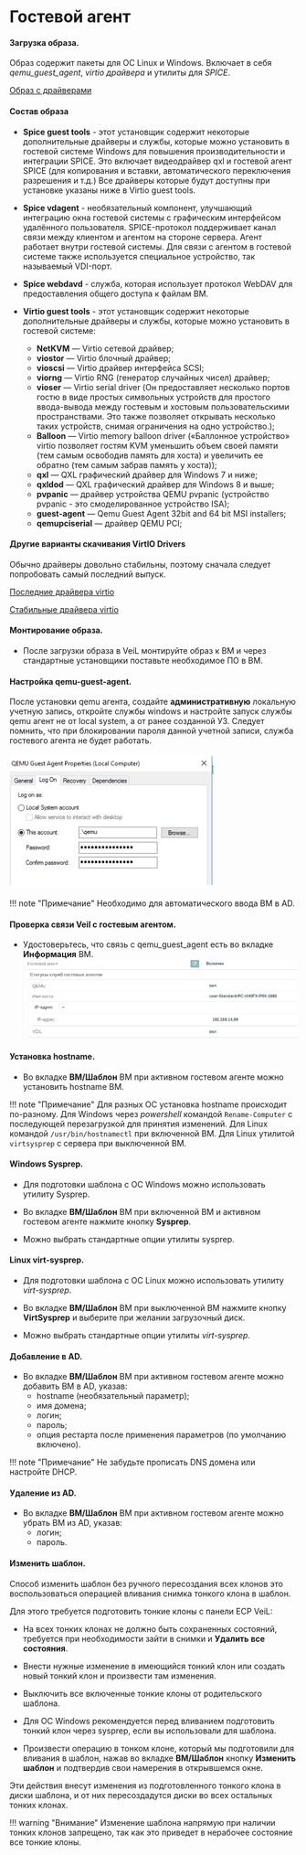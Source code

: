 # Гостевой агент

#### Загрузка образа.

Образ содержит пакеты для ОС Linux и Windows. Включает в себя *qemu_guest_agent*, *virtio драйвера* и 
утилиты для *SPICE*.

[Образ с драйверами](https://veil-update.mashtab.org/veil_agent/veil-guest-utils-latest.iso)

#### Состав образа

- **Spice guest tools** - этот установщик содержит некоторые дополнительные драйверы и службы, которые 
можно установить в гостевой системе Windows для повышения производительности и интеграции SPICE.
Это включает видеодрайвер qxl и гостевой агент SPICE (для копирования и вставки, автоматического переключения разрешения и т.д.)
Все драйверы которые будут доступны при установке указаны ниже в Virtio guest tools.

- **Spice vdagent** - необязательный компонент, улучшающий интеграцию окна гостевой системы с графическим интерфейсом удалённого пользователя. 
SPICE-протокол поддерживает канал связи между клиентом и агентом на стороне сервера. Агент работает внутри гостевой системы. 
Для связи с агентом в гостевой системе также используется специальное устройство, так называемый VDI-порт.

- **Spice webdavd** - служба, которая использует протокол WebDAV для предоставления общего доступа к файлам ВМ.

- **Virtio guest tools** - этот установщик содержит некоторые дополнительные драйверы и службы, которые можно установить в гостевой системе:

    - **NetKVM** — Virtio сетевой драйвер;    
    - **viostor** — Virtio блочный драйвер;           
    - **vioscsi** — Virtio драйвер интерфейса SCSI;     
    - **viorng** — Virtio RNG (генератор случайных чисел) драйвер;        
    - **vioser** — Virtio serial driver (Он предоставляет несколько портов гостю в виде 
        простых символьных устройств для простого ввода-вывода между гостевым и хостовым пользовательскими 
        пространствами. Это также позволяет открывать несколько таких устройств, 
        снимая ограничения на одно устройство.);
    - **Balloon** — Virtio memory balloon driver («Баллонное устройство» virtio позволяет 
        гостям KVM уменьшить объем своей памяти (тем самым освободив память для хоста) 
        и увеличить ее обратно (тем самым забрав память у хоста));   
    - **qxl** — QXL графический драйвер для Windows 7 и ниже;     
    - **qxldod** — QXL графический драйвер для Windows 8 и выше;    
    - **pvpanic** — драйвер устройства QEMU pvpanic (устройство pvpanic - это смоделированное устройство ISA);    
    - **guest-agent** — Qemu Guest Agent 32bit and 64 bit  MSI installers;    
    - **qemupciserial** —  драйвер QEMU PCI;
  
#### Другие варианты скачивания VirtIO Drivers

Обычно драйверы довольно стабильны, поэтому сначала следует попробовать самый последний выпуск.

[Последние драйвера virtio](https://fedorapeople.org/groups/virt/virtio-win/direct-downloads/latest-virtio/virtio-win.iso)

[Стабильные драйвера virtio](https://fedorapeople.org/groups/virt/virtio-win/direct-downloads/stable-virtio/virtio-win.iso)

#### Монтирование образа.

- После загрузки образа в VeiL монтируйте образ к ВМ и через стандартные установщики поставьте
необходимое ПО в ВМ.

#### Настройка qemu-guest-agent.

После установки qemu агента, создайте **административную** локальную учетную запись, 
откройте службы windows и настройте запуск службы qemu агент не от local system, 
а от ранее созданной УЗ. Следует помнить, что при блокировании пароля данной учетной записи,
служба гостевого агента не будет работать.

![image](../../../_assets/common/qemu_service.png)

!!! note "Примечание"
    Необходимо для автоматического ввода ВМ в AD.

#### Проверка связи Veil c гостевым агентом.

- Удостоверьтесь, что связь с qemu_guest_agent есть во вкладке **Информация** ВМ.
![image](../../../_assets/common/guest_agent.png)

#### Установка hostname.

- Во вкладке **ВМ/Шаблон** ВМ при активном гостевом агенте можно установить hostname ВМ. 

!!! note "Примечание"
    Для разных ОС установка hostname происходит по-разному.
    Для Windows через _powershell_ командой `Rename-Computer` с последующей перезагрузкой для принятия изменений.
    Для Linux командой `/usr/bin/hostnamectl` при включенной ВМ.
    Для Linux утилитой `virtsysprep` с сервера при выключенной ВМ.
    
#### Windows Sysprep.

- Для подготовки шаблона с ОС Windows можно использовать утилиту Sysprep.

- Во вкладке **ВМ/Шаблон** ВМ при включенной ВМ и активном гостевом агенте нажмите кнопку **Sysprep**. 

- Можно выбрать стандартные опции утилиты sysprep.

#### Linux virt-sysprep.

- Для подготовки шаблона с ОС Linux можно использовать утилиту *virt-sysprep*.

- Во вкладке **ВМ/Шаблон** ВМ при выключенной ВМ нажмите кнопку **VirtSysprep** и выберите при желании
  загрузочный диск. 

- Можно выбрать стандартные опции утилиты *virt-sysprep*.

#### Добавление в AD.

- Во вкладке **ВМ/Шаблон** ВМ при активном гостевом агенте можно добавить ВМ в AD,
указав:
    - hostname (необязательный параметр);
    - имя домена; 
    - логин;
    - пароль;
    - опция рестарта после применения параметров (по умолчанию включено).

!!! note "Примечание"
    Не забудьте прописать DNS домена или настройте DHCP.

#### Удаление из AD.

- Во вкладке **ВМ/Шаблон** ВМ при активном гостевом агенте можно убрать ВМ из AD, указав:
    - логин;
    - пароль.

#### Изменить шаблон.

Способ изменить шаблон без ручного пересоздания всех клонов
это воспользоваться операцией вливания снимка тонкого клона в шаблон.

Для этого требуется подготовить тонкие клоны с панели ECP VeiL:

- На всех тонких клонах не должно быть сохраненных состояний, требуется при необходимости зайти
 в снимки и **Удалить все состояния**.
 
- Внести нужные изменение в имеющийся тонкий клон или создать новый тонкий клон и произвести там изменения.

- Выключить все включенные тонкие клоны от родительского шаблона.

- Для ОС Windows рекомендуется перед вливанием подготовить тонкий клон через sysprep,
  если вы использовали для шаблона.
  
- Произвести операцию в тонком клоне, который мы подготовили для вливания в шаблон,
 нажав во вкладке **ВМ/Шаблон** кнопку **Изменить шаблон** и подтвердив свои намерения в открывшемся окне.

Эти действия внесут изменения из подготовленного тонкого клона в диски шаблона,
и от них пересоздадутся диски во всех остальных тонких клонах.

!!! warning "Внимание"
    Изменение шаблона напрямую при наличии тонких клонов запрещено, так как это приведет в нерабочее
    состояние все тонкие клоны. 